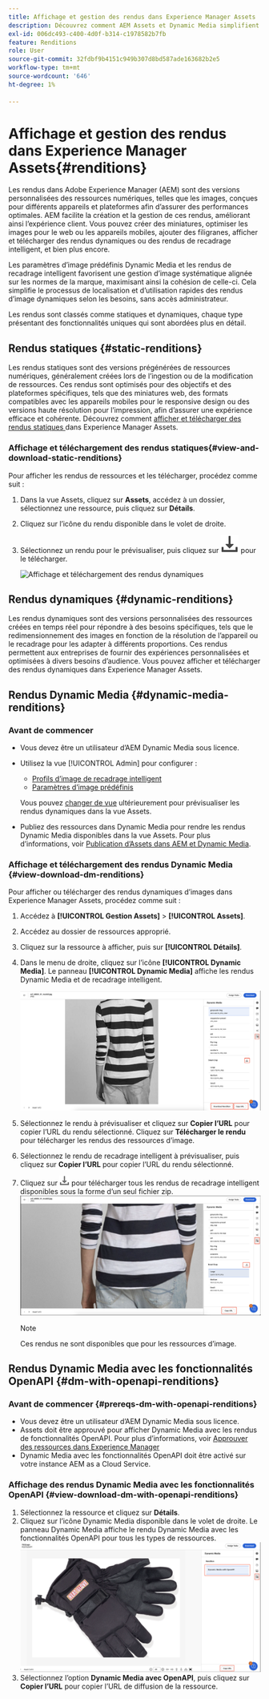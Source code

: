 ```yaml
---
title: Affichage et gestion des rendus dans Experience Manager Assets
description: Découvrez comment AEM Assets et Dynamic Media simplifient la gestion efficace des images avec des rendus d’image statiques et dynamiques.
exl-id: 006dc493-c400-4d0f-b314-c1978582b7fb
feature: Renditions
role: User
source-git-commit: 32fdbf9b4151c949b307d8bd587ade163682b2e5
workflow-type: tm+mt
source-wordcount: '646'
ht-degree: 1%

---
```


# Affichage et gestion des rendus dans Experience Manager Assets{#renditions}

Les rendus dans Adobe Experience Manager (AEM) sont des versions personnalisées des ressources numériques, telles que les images, conçues pour différents appareils et plateformes afin d’assurer des performances optimales. AEM facilite la création et la gestion de ces rendus, améliorant ainsi l’expérience client. Vous pouvez créer des miniatures, optimiser les images pour le web ou les appareils mobiles, ajouter des filigranes, afficher et télécharger des rendus dynamiques ou des rendus de recadrage intelligent, et bien plus encore.

Les paramètres d’image prédéfinis Dynamic Media et les rendus de recadrage intelligent favorisent une gestion d’image systématique alignée sur les normes de la marque, maximisant ainsi la cohésion de celle-ci. Cela simplifie le processus de localisation et d’utilisation rapides des rendus d’image dynamiques selon les besoins, sans accès administrateur.

Les rendus sont classés comme statiques et dynamiques, chaque type présentant des fonctionnalités uniques qui sont abordées plus en détail.

## Rendus statiques {#static-renditions}

Les rendus statiques sont des versions prégénérées de ressources numériques, généralement créées lors de l’ingestion ou de la modification de ressources. Ces rendus sont optimisés pour des objectifs et des plateformes spécifiques, tels que des miniatures web, des formats compatibles avec les appareils mobiles pour le responsive design ou des versions haute résolution pour l’impression, afin d’assurer une expérience efficace et cohérente.
Découvrez comment [ afficher et télécharger des rendus statiques ](#view-and-download-static-renditions) dans Experience Manager Assets.

### Affichage et téléchargement des rendus statiques{#view-and-download-static-renditions}

Pour afficher les rendus de ressources et les télécharger, procédez comme suit :

1. Dans la vue Assets, cliquez sur **Assets**, accédez à un dossier, sélectionnez une ressource, puis cliquez sur **Détails**.
1. Cliquez sur l’icône du rendu disponible dans le volet de droite.
1. Sélectionnez un rendu pour le prévisualiser, puis cliquez sur ![icône de téléchargement](/help/assets/assets/download-icon.svg) pour le télécharger.

   ![Affichage et téléchargement des rendus dynamiques](/help/assets/assets/view-download-static-rendition.png)

## Rendus dynamiques {#dynamic-renditions}

Les rendus dynamiques sont des versions personnalisées des ressources créées en temps réel pour répondre à des besoins spécifiques, tels que le redimensionnement des images en fonction de la résolution de l’appareil ou le recadrage pour les adapter à différents proportions.
Ces rendus permettent aux entreprises de fournir des expériences personnalisées et optimisées à divers besoins d’audience. Vous pouvez afficher et télécharger des rendus dynamiques dans Experience Manager Assets.

## Rendus Dynamic Media {#dynamic-media-renditions}

### Avant de commencer

* Vous devez être un utilisateur d’AEM Dynamic Media sous licence.
* Utilisez la vue [!UICONTROL Admin] pour configurer :
   * [Profils d’image de recadrage intelligent](/help/assets/dynamic-media/image-profiles.md#creating-image-profiles)
   * [Paramètres d’image prédéfinis](/help/assets/dynamic-media/managing-image-presets.md)

  Vous pouvez [changer de vue](/help/assets/assets-view-introduction.md#how-to-access-assets-view) ultérieurement pour prévisualiser les rendus dynamiques dans la vue Assets.
* Publiez des ressources dans Dynamic Media pour rendre les rendus Dynamic Media disponibles dans la vue Assets. Pour plus d’informations, voir [Publication d’Assets dans AEM et Dynamic Media](https://experienceleague.adobe.com/en/docs/experience-manager-cloud-service/content/assets/assets-view/publish-assets-to-aem-and-dm).


### Affichage et téléchargement des rendus Dynamic Media {#view-download-dm-renditions}

Pour afficher ou télécharger des rendus dynamiques d’images dans Experience Manager Assets, procédez comme suit :

1. Accédez à **[!UICONTROL Gestion Assets]** > **[!UICONTROL Assets]**.

1. Accédez au dossier de ressources approprié.

1. Cliquez sur la ressource à afficher, puis sur **[!UICONTROL Détails]**.

1. Dans le menu de droite, cliquez sur l’icône **[!UICONTROL Dynamic Media]**. Le panneau **[!UICONTROL Dynamic Media]** affiche les rendus Dynamic Media et de recadrage intelligent.

   ![Rendus dynamiques](/help/assets/assets/dm-scene7-renditions.png)
   <!-- ![dynamic renditions](assets/preset_smart_crop_view.png) -->

1. Sélectionnez le rendu à prévisualiser et cliquez sur **Copier l’URL** pour copier l’URL du rendu sélectionné. Cliquez sur **Télécharger le rendu** pour télécharger les rendus des ressources d’image.
1. Sélectionnez le rendu de recadrage intelligent à prévisualiser, puis cliquez sur **Copier l’URL** pour copier l’URL du rendu sélectionné.
1. Cliquez sur ![icône de téléchargement](assets/do-not-localize/download-icon.png) pour télécharger tous les rendus de recadrage intelligent disponibles sous la forme d’un seul fichier zip.
   ![icône de téléchargement](/help/assets/assets/smartcrop-rendition.png)

   >[!NOTE]
   >
   >Ces rendus ne sont disponibles que pour les ressources d’image.

## Rendus Dynamic Media avec les fonctionnalités OpenAPI {#dm-with-openapi-renditions}

### Avant de commencer {#prereqs-dm-with-openapi-renditions}

* Vous devez être un utilisateur d’AEM Dynamic Media sous licence.
* Assets doit être approuvé pour afficher Dynamic Media avec les rendus de fonctionnalités OpenAPI. Pour plus d’informations, voir [Approuver des ressources dans Experience Manager](/help/assets/approve-assets.md#copy-delivery-url-approved-assets)
* Dynamic Media avec les fonctionnalités OpenAPI doit être activé sur votre instance AEM as a Cloud Service.

### Affichage des rendus Dynamic Media avec les fonctionnalités OpenAPI {#view-download-dm-with-openapi-renditions}

1. Sélectionnez la ressource et cliquez sur **Détails**.
1. Cliquez sur l’icône Dynamic Media disponible dans le volet de droite. Le panneau Dynamic Media affiche le rendu Dynamic Media avec les fonctionnalités OpenAPI pour tous les types de ressources.
   ![icône de téléchargement](/help/assets/assets/dm-with-open-api-copy-url.png)
1. Sélectionnez l’option **Dynamic Media avec OpenAPI**, puis cliquez sur **Copier l’URL** pour copier l’URL de diffusion de la ressource.


